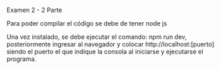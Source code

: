Examen 2 - 2 Parte

Para poder compilar el código se debe de tener node js

Una vez instalado, se debe ejecutar el comando: npm run dev, posteriormente ingresar al
navegador y colocar http://localhost:[puerto] siendo el puerto el que indique la consola
al iniciarse y ejecutarse el programa.
